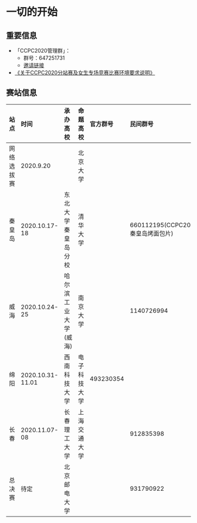 

# 一切的开始

## 重要信息

- 「CCPC2020管理群」：
    - 群号：647251731
    - [邀请链接](https://jq.qq.com/?_wv=1027&k=S7Mbc8Ko)
- [《关于CCPC2020分站赛及女生专场竞赛比赛环境要求说明》](https://ccpc.io/post/219)

## 赛站信息

| 站点 | 时间 | 承办高校 | 命题高校 | 官方群号 | 民间群号 | 平台 | 备注 | 
| :--- | :--- | :--- | :--- | :--- | :--- | :--- | :--- |
| 网络选拔赛 | 2020.9.20 | | 北京大学 |  |  | HDU | |
| 秦皇岛 | 2020.10.17-18 | 东北大学秦皇岛分校 | 清华大学 | | 660112195(CCPC2020秦皇岛烤面包片) | | 同时举办女生赛 |
| 威海 | 2020.10.24-25 | 哈尔滨工业大学(威海) | 南京大学 | | 1140726994 | | |
| 绵阳 | 2020.10.31-11.01 | 西南科技大学 | 电子科技大学 | 493230354 | | | |
| 长春 | 2020.11.07-08 | 长春理工大学 | 上海交通大学 | | 912835398 | | |
| 总决赛 | 待定 | 北京邮电大学 | | | 931790922 | | | 

